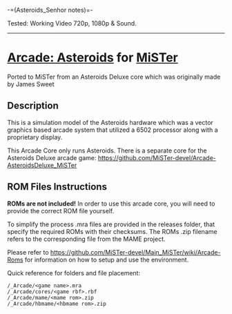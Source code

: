 -=(Asteroids_Senhor notes)=-

Tested: Working Video 720p, 1080p & Sound.

___
# [Arcade: Asteroids](https://www.arcade-museum.com/game_detail.php?game_id=6939) for [MiSTer](https://github.com/MiSTer-devel/Main_MiSTer/wiki)

Ported to MiSTer from an Asteroids Deluxe core which was originally made by James Sweet

## Description

This is a simulation model of the Asteroids hardware which was a vector graphics based arcade system that utilized a 6502 processor along with a proprietary display.

This Arcade Core only runs Asteroids. There is a separate core for the Asteroids Deluxe arcade game: https://github.com/MiSTer-devel/Arcade-AsteroidsDeluxe_MiSTer

## ROM Files Instructions

**ROMs are not included!** In order to use this arcade core, you will need to provide the correct ROM file yourself.

To simplify the process .mra files are provided in the releases folder, that specify the required ROMs with their checksums. The ROMs .zip filename refers to the
corresponding file from the MAME project.

Please refer to https://github.com/MiSTer-devel/Main_MiSTer/wiki/Arcade-Roms for information on how to setup and use the environment.

Quick reference for folders and file placement:

```
/_Arcade/<game name>.mra  
/_Arcade/cores/<game rbf>.rbf  
/_Arcade/mame/<mame rom>.zip  
/_Arcade/hbmame/<hbmame rom>.zip  
```
